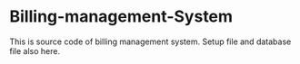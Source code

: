 # Billing-management-System
This is source code of billing management system. Setup file and database file also here.
